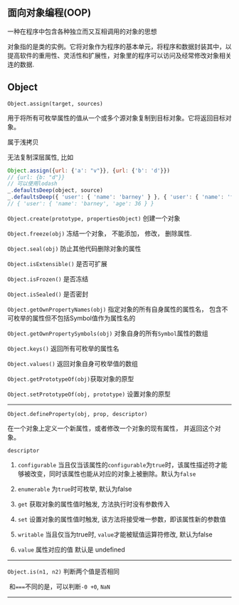 ## 面向对象编程(OOP)

一种在程序中包含各种独立而又互相调用的对象的思想

对象指的是类的实例。它将对象作为程序的基本单元，将程序和数据封装其中，以提高软件的重用性、灵活性和扩展性，对象里的程序可以访问及经常修改对象相关连的数据.

## Object

`Object.assign(target, sources)`

用于将所有可枚举属性的值从一个或多个源对象复制到目标对象。它将返回目标对象。

属于浅拷贝

无法复制深层属性, 比如

```javascript
Object.assign({url: {'a': "v"}}, {url: {'b': 'd'}})
// {url: {b: "d"}}
// 可以使用lodash
_.defaultsDeep(object, source)
_.defaultsDeep({ 'user': { 'name': 'barney' } }, { 'user': { 'name': 'fred', 'age': 36 } });
// { 'user': { 'name': 'barney', 'age': 36 } }
```


`Object.create(prototype, propertiesObject)` 创建一个对象

`Object.freeze(obj)`    冻结一个对象， 不能添加， 修改， 删除属性.

`Object.seal(obj)`    防止其他代码删除对象的属性

`Object.isExtensible()` 是否可扩展

`Object.isFrozen()` 是否冻结

`Object.isSealed()` 是否密封

`Object.getOwnPropertyNames(obj)`  指定对象的所有自身属性的属性名， 包含不可枚举的属性但不包括Symbol值作为属性名的

`Object.getOwnPropertySymbols(obj)` 对象自身的所有`Symbol`属性的数组

`Object.keys()` 返回所有可枚举的属性名

`Object.values()` 返回对象自身可枚举值的数组

`Object.getPrototypeOf(obj)`获取对象的原型

`Object.setPrototypeOf(obj, prototype)` 设置对象的原型

-------------

`Object.defineProperty(obj, prop, descriptor)`

在一个对象上定义一个新属性，或者修改一个对象的现有属性， 并返回这个对象。

`descriptor`

  1. `configurable` 当且仅当该属性的`configurable`为`true`时，该属性描述符才能够被改变，同时该属性也能从对应的对象上被删除。默认为`false`

  2. `enumerable`  为`true`时可枚举, 默认为false

  3. `get`  获取对象的属性值时触发, 方法执行时没有参数传入

  4. `set`  设置对象的属性值时触发, 该方法将接受唯一参数，即该属性新的参数值

  5. `writable` 当且仅当为true时, `value`才能被赋值运算符修改, 默认为false

  6. `value` 属性对应的值 默认是 undefined

----------------

`Object.is(n1, n2)` 判断两个值是否相同

​	和`===`不同的是，可以判断`-0 +0`, `NaN`

----------------
